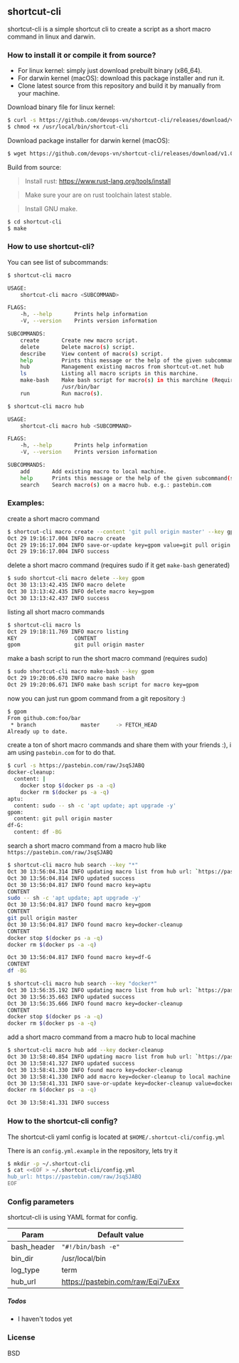 ## shortcut-cli

shortcut-cli is a simple shortcut cli to create a script as a short macro command in linux and darwin.

### How to install it or compile it from source?

  - For linux kernel: simply just download prebuilt binary (x86_64).
  - For darwin kernel (macOS): download this package installer and run it.
  - Clone latest source from this repository and build it by manually from your machine.

Download binary file for linux kernel:
```sh
$ curl -s https://github.com/devops-vn/shortcut-cli/releases/download/v1.0.0/shortcut-cli -o /usr/local/bin/shortcut-cli
$ chmod +x /usr/local/bin/shortcut-cli
```

Download package installer for darwin kernel (macOS):
```sh
$ wget https://github.com/devops-vn/shortcut-cli/releases/download/v1.0.0/shortcut-cli-macos-installer-x64-1.0.0.pkg
```

Build from source:

> Install rust: https://www.rust-lang.org/tools/install

> Make sure your are on rust toolchain latest stable.

> Install GNU make.

```sh
$ cd shortcut-cli
$ make
```

### How to use shortcut-cli?
You can see list of subcommands:
```sh
$ shortcut-cli macro

USAGE:
    shortcut-cli macro <SUBCOMMAND>

FLAGS:
    -h, --help       Prints help information
    -V, --version    Prints version information

SUBCOMMANDS:
    create       Create new macro script.
    delete       Delete macro(s) script.
    describe     View content of macro(s) script.
    help         Prints this message or the help of the given subcommand(s)
    hub          Management existing macros from shortcut-ot.net hub
    ls           Listing all macro scripts in this marchine.
    make-bash    Make bash script for macro(s) in this marchine (Require sudo privileges) e.g.: /usr/bin/foo ;
                 /usr/bin/bar
    run          Run macro(s).
```

```sh
$ shortcut-cli macro hub

USAGE:
    shortcut-cli macro hub <SUBCOMMAND>

FLAGS:
    -h, --help       Prints help information
    -V, --version    Prints version information

SUBCOMMANDS:
    add       Add existing macro to local machine.
    help      Prints this message or the help of the given subcommand(s)
    search    Search macro(s) on a macro hub. e.g.: pastebin.com
```

### Examples:

create a short macro command
```sh
$ shortcut-cli macro create --content 'git pull origin master' --key gpom
Oct 29 19:16:17.004 INFO macro create
Oct 29 19:16:17.004 INFO save-or-update key=gpom value=git pull origin master
Oct 29 19:16:17.004 INFO success
```

delete a short macro command (requires sudo if it get `make-bash` generated)
```sh
$ sudo shortcut-cli macro delete --key gpom
Oct 30 13:13:42.435 INFO macro delete
Oct 30 13:13:42.435 INFO delete macro key=gpom
Oct 30 13:13:42.437 INFO success
```

listing all short macro commands
```sh
$ shortcut-cli macro ls
Oct 29 19:18:11.769 INFO macro listing
KEY                  CONTENT
gpom                 git pull origin master
```

make a bash script to run the short macro command (requires sudo)
```sh
$ sudo shortcut-cli macro make-bash --key gpom
Oct 29 19:20:06.670 INFO macro make bash
Oct 29 19:20:06.671 INFO make bash script for macro key=gpom
```

now you can just run gpom command from a git repository :)
```bash
$ gpom
From github.com:foo/bar
 * branch              master     -> FETCH_HEAD
Already up to date.
```

create a ton of short macro commands and share them with your friends :), i am using `pastebin.com` for to do that.

```sh
$ curl -s https://pastebin.com/raw/JsqSJABQ
docker-cleanup:
  content: |
    docker stop $(docker ps -a -q)
    docker rm $(docker ps -a -q)
aptu:
  content: sudo -- sh -c 'apt update; apt upgrade -y'
gpom:
  content: git pull origin master
df-G:
  content: df -BG
```

search a short macro command from a macro hub like `https://pastebin.com/raw/JsqSJABQ`
```sh
$ shortcut-cli macro hub search --key "*"
Oct 30 13:56:04.314 INFO updating macro list from hub url: `https://pastebin.com/raw/JsqSJABQ/Eqi7uExx`
Oct 30 13:56:04.814 INFO updated success
Oct 30 13:56:04.817 INFO found macro key=aptu
CONTENT
sudo -- sh -c 'apt update; apt upgrade -y'
Oct 30 13:56:04.817 INFO found macro key=gpom
CONTENT
git pull origin master
Oct 30 13:56:04.817 INFO found macro key=docker-cleanup
CONTENT
docker stop $(docker ps -a -q)
docker rm $(docker ps -a -q)

Oct 30 13:56:04.817 INFO found macro key=df-G
CONTENT
df -BG
```
```sh
$ shortcut-cli macro hub search --key "docker*"
Oct 30 13:56:35.192 INFO updating macro list from hub url: `https://pastebin.com/raw/JsqSJABQ/Eqi7uExx`
Oct 30 13:56:35.663 INFO updated success
Oct 30 13:56:35.666 INFO found macro key=docker-cleanup
CONTENT
docker stop $(docker ps -a -q)
docker rm $(docker ps -a -q)
```

add a short macro command from a macro hub to local machine
```sh
$ shortcut-cli macro hub add --key docker-cleanup
Oct 30 13:58:40.854 INFO updating macro list from hub url: `https://pastebin.com/raw/JsqSJABQ/Eqi7uExx`
Oct 30 13:58:41.327 INFO updated success
Oct 30 13:58:41.330 INFO found macro key=docker-cleanup
Oct 30 13:58:41.330 INFO add macro key=docker-cleanup to local machine
Oct 30 13:58:41.331 INFO save-or-update key=docker-cleanup value=docker stop $(docker ps -a -q)
docker rm $(docker ps -a -q)

Oct 30 13:58:41.331 INFO success
```

### How to the shortcut-cli config?

The shortcut-cli yaml config is located at `$HOME/.shortcut-cli/config.yml`

There is an `config.yml.example` in the repository, lets try it
```sh
$ mkdir -p ~/.shortcut-cli
$ cat <<EOF > ~/.shortcut-cli/config.yml
hub_url: https://pastebin.com/raw/JsqSJABQ
EOF
```

### Config parameters

shortcut-cli is using YAML format for config.

| Param | Default value |
| ------ | ------ |
| bash_header | `"#!/bin/bash -e"` |
| bin_dir | /usr/local/bin |
| log_type | term |
| hub_url | https://pastebin.com/raw/Eqi7uExx |

##### Todos

 - I haven't todos yet

### License
BSD
